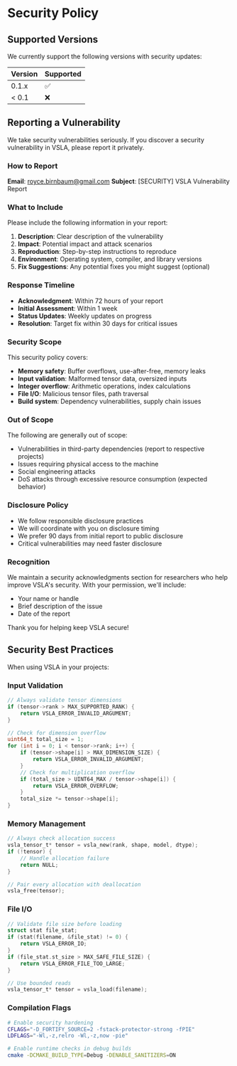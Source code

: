 # Security Policy

## Supported Versions

We currently support the following versions with security updates:

| Version | Supported          |
| ------- | ------------------ |
| 0.1.x   | :white_check_mark: |
| < 0.1   | :x:                |

## Reporting a Vulnerability

We take security vulnerabilities seriously. If you discover a security vulnerability in VSLA, please report it privately.

### How to Report

**Email**: royce.birnbaum@gmail.com
**Subject**: [SECURITY] VSLA Vulnerability Report

### What to Include

Please include the following information in your report:

1. **Description**: Clear description of the vulnerability
2. **Impact**: Potential impact and attack scenarios
3. **Reproduction**: Step-by-step instructions to reproduce
4. **Environment**: Operating system, compiler, and library versions
5. **Fix Suggestions**: Any potential fixes you might suggest (optional)

### Response Timeline

- **Acknowledgment**: Within 72 hours of your report
- **Initial Assessment**: Within 1 week 
- **Status Updates**: Weekly updates on progress
- **Resolution**: Target fix within 30 days for critical issues

### Security Scope

This security policy covers:

- **Memory safety**: Buffer overflows, use-after-free, memory leaks
- **Input validation**: Malformed tensor data, oversized inputs
- **Integer overflow**: Arithmetic operations, index calculations
- **File I/O**: Malicious tensor files, path traversal
- **Build system**: Dependency vulnerabilities, supply chain issues

### Out of Scope

The following are generally out of scope:

- Vulnerabilities in third-party dependencies (report to respective projects)
- Issues requiring physical access to the machine
- Social engineering attacks
- DoS attacks through excessive resource consumption (expected behavior)

### Disclosure Policy

- We follow responsible disclosure practices
- We will coordinate with you on disclosure timing
- We prefer 90 days from initial report to public disclosure
- Critical vulnerabilities may need faster disclosure

### Recognition

We maintain a security acknowledgments section for researchers who help improve VSLA's security. With your permission, we'll include:

- Your name or handle
- Brief description of the issue
- Date of the report

Thank you for helping keep VSLA secure!

## Security Best Practices

When using VSLA in your projects:

### Input Validation
```c
// Always validate tensor dimensions
if (tensor->rank > MAX_SUPPORTED_RANK) {
    return VSLA_ERROR_INVALID_ARGUMENT;
}

// Check for dimension overflow
uint64_t total_size = 1;
for (int i = 0; i < tensor->rank; i++) {
    if (tensor->shape[i] > MAX_DIMENSION_SIZE) {
        return VSLA_ERROR_INVALID_ARGUMENT;
    }
    // Check for multiplication overflow
    if (total_size > UINT64_MAX / tensor->shape[i]) {
        return VSLA_ERROR_OVERFLOW;
    }
    total_size *= tensor->shape[i];
}
```

### Memory Management
```c
// Always check allocation success
vsla_tensor_t* tensor = vsla_new(rank, shape, model, dtype);
if (!tensor) {
    // Handle allocation failure
    return NULL;
}

// Pair every allocation with deallocation
vsla_free(tensor);
```

### File I/O
```c
// Validate file size before loading
struct stat file_stat;
if (stat(filename, &file_stat) != 0) {
    return VSLA_ERROR_IO;
}
if (file_stat.st_size > MAX_SAFE_FILE_SIZE) {
    return VSLA_ERROR_FILE_TOO_LARGE;
}

// Use bounded reads
vsla_tensor_t* tensor = vsla_load(filename);
```

### Compilation Flags
```bash
# Enable security hardening
CFLAGS="-D_FORTIFY_SOURCE=2 -fstack-protector-strong -fPIE"
LDFLAGS="-Wl,-z,relro -Wl,-z,now -pie"

# Enable runtime checks in debug builds
cmake -DCMAKE_BUILD_TYPE=Debug -DENABLE_SANITIZERS=ON
```